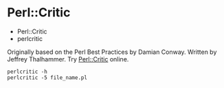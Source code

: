 # Perl::Critic

* Perl::Critic
* perlcritic


Originally based on the Perl Best Practices by Damian Conway.
Written by Jeffrey Thalhammer.
Try [Perl::Critic](http://perlcritic.com/) online.


```
perlcritic -h
perlcritic -5 file_name.pl
```


